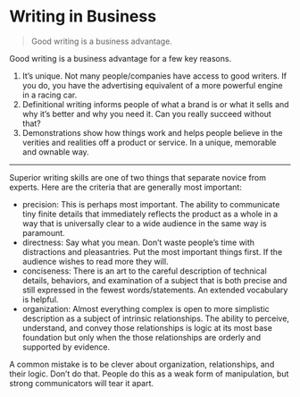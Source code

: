 # Writing in Business

> Good writing is a business advantage.

Good writing is a business advantage for a few key reasons.

1. It’s unique. Not many people/companies have access to good writers. If you do, you have the advertising equivalent of a more powerful engine in a racing car.
2. Definitional writing informs people of what a brand is or what it sells and why it’s better and why you need it. Can you really succeed without that?
3. Demonstrations show how things work and helps people believe in the verities and realities off a product or service. In a unique, memorable and ownable way.

---

Superior writing skills are one of two things that separate novice from experts. Here are the criteria that are generally most important:

- precision: This is perhaps most important. The ability to communicate tiny finite details that immediately reflects the product as a whole in a way that is universally clear to a wide audience in the same way is paramount.
- directness: Say what you mean. Don’t waste people’s time with distractions and pleasantries. Put the most important things first. If the audience wishes to read more they will.
- conciseness: There is an art to the careful description of technical details, behaviors, and examination of a subject that is both precise and still expressed in the fewest words/statements. An extended vocabulary is helpful.
- organization: Almost everything complex is open to more simplistic description as a subject of intrinsic relationships. The ability to perceive, understand, and convey those relationships is logic at its most base foundation but only when the those relationships are orderly and supported by evidence.

A common mistake is to be clever about organization, relationships, and their logic. Don’t do that. People do this as a weak form of manipulation, but strong communicators will tear it apart.
